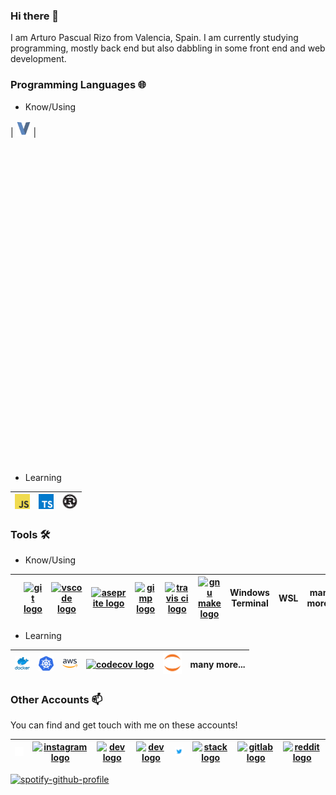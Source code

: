 ### Hi there 👋

I am Arturo Pascual Rizo from Valencia, Spain. I am currently studying programming, mostly back end but also dabbling in some front end and web development.

### Programming Languages 🌐

- Know/Using

| [<img src="https://raw.githubusercontent.com/github/explore/cfd26557025b2ccaa2d3d25f3e518e29ebea05c5/topics/v/v.png" alt="v logo" width="24">](https://vlang.io/)  | <?xml version="1.0" encoding="utf-8"?>
<!-- Generator: Adobe Illustrator 19.0.0, SVG Export Plug-In . SVG Version: 6.00 Build 0)  -->
<svg version="1.1" id="Layer_1" xmlns="http://www.w3.org/2000/svg" xmlns:xlink="http://www.w3.org/1999/xlink" x="0px" y="0px"
	 viewBox="0 0 500 500" style="enable-background:new 0 0 500 500;" xml:space="preserve">
<style type="text/css">
	.st0{fill:#0074BD;}
	.st1{fill:#EA2D2E;}
</style>
<g id="XMLID_1_">
	<path id="XMLID_16_" class="st0" d="M216.3,261.3c0,0-9.7,5.6,6.9,7.5c20.1,2.3,30.4,2,52.5-2.2c0,0,5.8,3.7,14,6.8
		C240,294.7,177.3,272.2,216.3,261.3L216.3,261.3z"/>
	<path id="XMLID_15_" class="st0" d="M210.2,233.5c0,0-10.9,8.1,5.7,9.8c21.5,2.2,38.4,2.4,67.8-3.3c0,0,4.1,4.1,10.4,6.4
		C234.2,263.9,167.3,247.7,210.2,233.5L210.2,233.5z"/>
	<path id="XMLID_14_" class="st1" d="M261.4,186.3c12.2,14.1-3.2,26.8-3.2,26.8s31.1-16,16.8-36.1c-13.3-18.7-23.6-28,31.8-60.1
		C306.8,116.8,219.9,138.5,261.4,186.3L261.4,186.3z"/>
	<path id="XMLID_13_" class="st0" d="M327.1,281.8c0,0,7.2,5.9-7.9,10.5c-28.7,8.7-119.4,11.3-144.5,0.3c-9-3.9,7.9-9.4,13.3-10.6
		c5.6-1.2,8.7-1,8.7-1c-10.1-7.1-65.1,13.9-27.9,20C270,317.5,353.4,293.7,327.1,281.8L327.1,281.8z"/>
	<path id="XMLID_12_" class="st0" d="M221,204.7c0,0-46.1,11-16.3,14.9c12.6,1.7,37.6,1.3,61-0.7c19.1-1.6,38.3-5,38.3-5
		s-6.7,2.9-11.6,6.2c-46.8,12.3-137.3,6.6-111.3-6C203.1,203.5,221,204.7,221,204.7L221,204.7z"/>
	<path id="XMLID_11_" class="st0" d="M303.7,250.9c47.6-24.7,25.6-48.5,10.2-45.3c-3.8,0.8-5.4,1.5-5.4,1.5s1.4-2.2,4.1-3.1
		c30.4-10.7,53.8,31.5-9.8,48.2C302.8,252.2,303.5,251.5,303.7,250.9L303.7,250.9z"/>
	<path id="XMLID_10_" class="st1" d="M275,65c0,0,26.4,26.4-25,66.9c-41.2,32.5-9.4,51.1,0,72.3c-24.1-21.7-41.7-40.8-29.9-58.6
		C237.5,119.6,285.6,106.9,275,65L275,65z"/>
	<path id="XMLID_9_" class="st0" d="M225.6,318c45.7,2.9,115.9-1.6,117.6-23.3c0,0-3.2,8.2-37.8,14.7c-39,7.3-87.1,6.5-115.7,1.8
		C189.8,311.2,195.6,316.1,225.6,318L225.6,318z"/>
	<path class="st1" d="M341.1,356.8h-1.4V356h3.7v0.8h-1.4v3.9h-1L341.1,356.8L341.1,356.8L341.1,356.8z M348.6,357L348.6,357
		l-1.4,3.7h-0.6l-1.4-3.7h0v3.7h-0.9V356h1.3l1.3,3.3l1.3-3.3h1.3v4.7h-0.9L348.6,357L348.6,357z"/>
	<path class="st1" d="M218.2,400.6c-4.3,3.7-8.9,5.8-13,5.8c-5.8,0-9-3.5-9-9.1c0-6.1,3.4-10.5,16.9-10.5h5V400.6L218.2,400.6
		L218.2,400.6z M230.1,414v-41.5c0-10.6-6.1-17.6-20.6-17.6c-8.5,0-16,2.1-22.1,4.8l1.7,7.4c4.8-1.8,11-3.4,17-3.4
		c8.4,0,12,3.4,12,10.4v5.3H214c-20.4,0-29.6,7.9-29.6,19.8c0,10.3,6.1,16.1,17.5,16.1c7.3,0,12.8-3,18-7.5l0.9,6.3H230.1L230.1,414
		z"/>
	<path id="XMLID_4_" class="st1" d="M269.8,414h-14.8l-17.9-58.1h13l11.1,35.7l2.5,10.7c5.6-15.5,9.6-31.3,11.5-46.4h12.6
		C284.3,375.1,278.3,396.1,269.8,414L269.8,414z"/>
	<path class="st1" d="M326.7,400.6c-4.3,3.7-8.9,5.8-13,5.8c-5.8,0-9-3.5-9-9.1c0-6.1,3.4-10.5,16.9-10.5h5L326.7,400.6L326.7,400.6
		L326.7,400.6z M338.6,414v-41.5c0-10.6-6.1-17.6-20.7-17.6c-8.5,0-16,2.1-22.1,4.8l1.7,7.4c4.8-1.8,11-3.4,17-3.4
		c8.4,0,12,3.4,12,10.4v5.3h-4.2c-20.4,0-29.6,7.9-29.6,19.8c0,10.3,6.1,16.1,17.5,16.1c7.4,0,12.8-3,18-7.5l0.9,6.3H338.6
		L338.6,414z"/>
	<path id="XMLID_2_" class="st1" d="M171.3,423.9c-3.4,5-8.9,8.9-14.9,11.1l-5.9-6.9c4.6-2.3,8.5-6.1,10.3-9.6
		c1.6-3.1,2.2-7.2,2.2-16.8v-66.3h12.6v65.4C175.7,413.6,174.7,418.8,171.3,423.9L171.3,423.9z"/>
</g>
</svg>

- Learning

| [<img src="https://raw.githubusercontent.com/github/explore/80688e429a7d4ef2fca1e82350fe8e3517d3494d/topics/javascript/javascript.png" alt="js logo" width="24">](https://developer.mozilla.org/en-US/docs/Web/JavaScript)  | [<img src="https://raw.githubusercontent.com/github/explore/80688e429a7d4ef2fca1e82350fe8e3517d3494d/topics/typescript/typescript.png" alt="ts logo" width="24">](https://www.typescriptlang.org/) |  [<img src="https://raw.githubusercontent.com/github/explore/80688e429a7d4ef2fca1e82350fe8e3517d3494d/topics/rust/rust.png" alt="rust logo" width="24">](https://www.rust-lang.org/)|
|---|---|---|

### Tools 🛠️

- Know/Using

| [<img src="https://raw.githubusercontent.com/Delta456/Delta456/master/img/actions.png" alt="actions logo" width="24">](https://github.com/features/actions) | [<img src="https://raw.githubusercontent.com/Delta456/Delta456/master/img/git.png" alt="git logo" width="24">](https://git-scm.com/) | [<img src="https://raw.githubusercontent.com/Delta456/Delta456/master/img/vscode.png" alt="vscode logo" width="24">](https://code.visualstudio.com/) | [<img src="https://raw.githubusercontent.com/Delta456/Delta456/master/img/aseprite.png" alt="aseprite logo" width="24">](https://www.aseprite.org/) | [<img src="https://raw.githubusercontent.com/Delta456/Delta456/master/img/gimp.png" alt="gimp logo" width="24">](https://www.gimp.org/)  |  [<img src="https://raw.githubusercontent.com/Delta456/Delta456/master/img/travis_ci.png" alt="travis ci logo" width="24">](https://travis-ci.org/) | [<img src="https://raw.githubusercontent.com/Delta456/Delta456/master/img/gnu_make.png" alt="gnu make logo" width="24">](https://www.gnu.org/software/make/manual/make.html)| Windows Terminal | WSL | many more...
|---|---|---|---|---|---|---|---|---|---|

- Learning

| [<img src="https://raw.githubusercontent.com/github/explore/80688e429a7d4ef2fca1e82350fe8e3517d3494d/topics/docker/docker.png" alt="docker logo" width="24">](https://www.docker.com/) |[<img src="https://raw.githubusercontent.com/github/explore/80688e429a7d4ef2fca1e82350fe8e3517d3494d/topics/kubernetes/kubernetes.png" alt="kubernetes logo" width="24">](https://kubernetes.io/) | [<img src="https://raw.githubusercontent.com/Delta456/Delta456/master/img/aws.png" alt="aws logo" width="24">](https://aws.amazon.com/) | [<img src="https://raw.githubusercontent.com/Delta456/Delta456/master/img/codecov.png" alt="codecov logo" width="24">](https://codecov.io/)| [<img src="https://raw.githubusercontent.com/Delta456/Delta456/master/img/jupyter_notebook.png" alt="jupyter notebook logo" width="30">](https://jupyter.org/)| many more...
|---|---|---|---|---|---|

### Other Accounts 📫

You can find and get touch with me on these accounts!

| [<img src="https://raw.githubusercontent.com/Delta456/Delta456/master/img/github.png" alt="github logo" width="34">](https://github.com/Delta456) | [<img src="https://raw.githubusercontent.com/Delta456/Delta456/master/img/instagram.jpg" alt="instagram logo" width="24">](https://www.instagram.com/delta231_/) | [<img src="https://raw.githubusercontent.com/Delta456/Delta456/master/img/dev.png" alt="dev logo" width="24">](https://dev.to/delta456)| [<img src="https://raw.githubusercontent.com/Delta456/Delta456/master/img/deviant_art.jpg" alt="dev logo" width="24">](https://www.deviantart.com/delta2318) | [<img src="https://raw.githubusercontent.com/Delta456/Delta456/master/img/twitter.png" alt="twitter logo" width="34">](https://twitter.com/Delta2315) | [<img src="https://raw.githubusercontent.com/Delta456/Delta456/master/img/stack.svg" alt="stack logo" width="24">](https://stackoverflow.com/users/10053063/delta231) | [<img src="https://raw.githubusercontent.com/Delta456/Delta456/master/img/gitlab.png" alt="gitlab logo" width="24">](https://gitlab.com/Delta456) | [<img src="https://raw.githubusercontent.com/Delta456/Delta456/master/img/reddit.jpg" alt="reddit logo" width="24">](https://www.reddit.com/user/Delta231)
|---|---|---|---|---|---|---|---|

[![spotify-github-profile](https://spotify-github-profile.vercel.app/api/view?uid=vp1tk8rdyt035cnc2865tzv2x&cover_image=true&theme=compact&show_offline=false&background_color=121212&interchange=true)](https://spotify-github-profile.vercel.app/api/view?uid=vp1tk8rdyt035cnc2865tzv2x&redirect=true)
